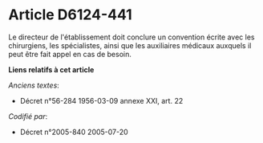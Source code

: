 # Article D6124-441

Le directeur de l'établissement doit conclure un convention écrite avec les chirurgiens, les spécialistes, ainsi que les
auxiliaires médicaux auxquels il peut être fait appel en cas de besoin.

**Liens relatifs à cet article**

_Anciens textes_:

  - Décret n°56-284 1956-03-09 annexe XXI, art. 22

_Codifié par_:

  - Décret n°2005-840 2005-07-20
